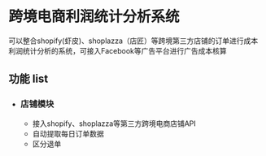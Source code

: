 # 跨境电商利润统计分析系统
可以整合shopify(虾皮)、shoplazza（店匠）等跨境第三方店铺的订单进行成本利润统计分析的系统，可接入Facebook等广告平台进行广告成本核算

## 功能 list
  - ### 店铺模块
    - 接入shopify、shoplazza等第三方跨境电商店铺API
    - 自动提取每日订单数据
    - 区分退单
